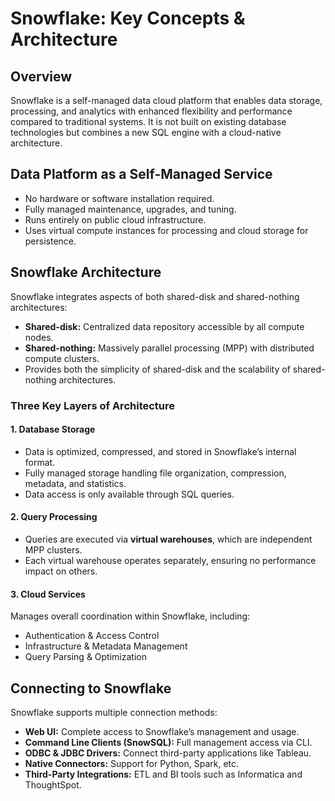 # Snowflake: Key Concepts & Architecture

## Overview
Snowflake is a self-managed data cloud platform that enables data storage, processing, and analytics with enhanced flexibility and performance compared to traditional systems. It is not built on existing database technologies but combines a new SQL engine with a cloud-native architecture.

## Data Platform as a Self-Managed Service
- No hardware or software installation required.
- Fully managed maintenance, upgrades, and tuning.
- Runs entirely on public cloud infrastructure.
- Uses virtual compute instances for processing and cloud storage for persistence.

## Snowflake Architecture
Snowflake integrates aspects of both shared-disk and shared-nothing architectures:
- **Shared-disk:** Centralized data repository accessible by all compute nodes.
- **Shared-nothing:** Massively parallel processing (MPP) with distributed compute clusters.
- Provides both the simplicity of shared-disk and the scalability of shared-nothing architectures.

### Three Key Layers of Architecture
#### 1. Database Storage
- Data is optimized, compressed, and stored in Snowflake’s internal format.
- Fully managed storage handling file organization, compression, metadata, and statistics.
- Data access is only available through SQL queries.

#### 2. Query Processing
- Queries are executed via **virtual warehouses**, which are independent MPP clusters.
- Each virtual warehouse operates separately, ensuring no performance impact on others.

#### 3. Cloud Services
Manages overall coordination within Snowflake, including:
- Authentication & Access Control
- Infrastructure & Metadata Management
- Query Parsing & Optimization

## Connecting to Snowflake
Snowflake supports multiple connection methods:
- **Web UI:** Complete access to Snowflake’s management and usage.
- **Command Line Clients (SnowSQL):** Full management access via CLI.
- **ODBC & JDBC Drivers:** Connect third-party applications like Tableau.
- **Native Connectors:** Support for Python, Spark, etc.
- **Third-Party Integrations:** ETL and BI tools such as Informatica and ThoughtSpot.

